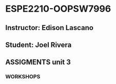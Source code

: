 # ESPE2210-OOPSW7996
## Instructor: Edison Lascano
## Student: Joel Rivera
## ASSIGMENTS unit 3
### WORKSHOPS 

